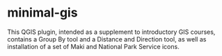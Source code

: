 # minimal-gis
 This QGIS plugin, intended as a supplement to introductory GIS courses, contains a Group By tool and a Distance and Direction tool, as well as installation of a set of Maki and National Park Service icons.

